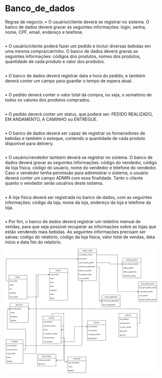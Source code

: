 # Banco_de_dados


Regras de negocio: 
•  O usuário/cliente deverá se registrar no sistema. O banco de dados deverá gravar as
seguintes informações: login, senha, nome, CPF, email, endereço e telefone.
##
• O usuário/cliente poderá fazer um pedido e incluir diversas bebidas em uma mesma
compra/carrinho. O banco de dados deverá gravas as seguintes informações: códigos
dos produtos, nomes dos produtos, quantidade de cada produto e valor dos produtos.
##
• O banco de dados deverá registrar data e hora do pedido, e também deverá conter um
campo para guardar o tempo de espera atual.
##
• O pedido deverá conter o valor total da compra, ou seja, o somatório de todos os
valores dos produtos comprados.
##
• O pedido deverá conter um status, que poderá ser: PEDIDO REALIZADO, EM
ANDAMENTO, A CAMINHO ou ENTREGUE.
##
• O banco de dados deverá ser capaz de registrar os fornecedores de bebidas e também
o estoque, contendo a quantidade de cada produto disponível para delivery.
##
• O usuário/vendedor também deverá se registrar no sistema. O banco de dados deverá
gravar as seguintes informações: código do vendedor, código da loja física, código do
usuário, nome do vendedor e telefone do vendedor. Caso o vendedor tenha permissão
para administrar o sistema, o usuário deverá conter um campo ADMIN com essa
finalidade. Tanto o cliente quanto o vendedor serão usuários deste sistema.
##
• A loja física deverá ser registrada no banco de dados, com as seguintes informações:
código da loja, nome da loja, endereço da loja e telefone da loja.
##
• Por fim, o banco de dados deverá registrar um relatório mensal de vendas, para que
seja possível recuperar as informações sobre as lojas que estão vendendo mais bebidas.
As seguintes informações precisam ser salvas: código do relatório, código da loja física,
valor total de vendas, data início e data fim do relatório.


![..](BD.drawio.png)
##
